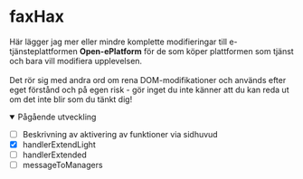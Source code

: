 # faxHax
Här lägger jag mer eller mindre komplette modifieringar till e-tjänsteplattformen **Open-ePlatform** för de som köper plattformen som tjänst och bara vill modifiera upplevelsen.
 <br><br>
Det rör sig med andra ord om rena DOM-modifikationer och används efter eget förstånd och på egen risk - gör inget du inte känner att du kan reda ut om det inte blir som du tänkt dig!

<details open >
  <summary>Pågående utveckling</summary>
 
  - [ ] Beskrivning av aktivering av funktioner via sidhuvud
  - [x] handlerExtendLight
  - [ ] handlerExtended
  - [ ] messageToManagers
</details>
